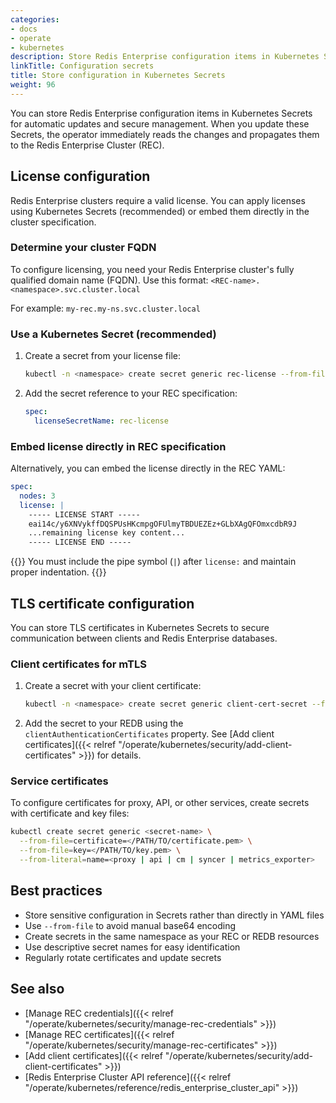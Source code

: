 ```yaml
---
categories:
- docs
- operate
- kubernetes
description: Store Redis Enterprise configuration items in Kubernetes Secrets for automatic updates and secure management.
linkTitle: Configuration secrets
title: Store configuration in Kubernetes Secrets
weight: 96
---
```


You can store Redis Enterprise configuration items in Kubernetes Secrets for automatic updates and secure management. When you update these Secrets, the operator immediately reads the changes and propagates them to the Redis Enterprise Cluster (REC).

## License configuration

Redis Enterprise clusters require a valid license. You can apply licenses using Kubernetes Secrets (recommended) or embed them directly in the cluster specification.

### Determine your cluster FQDN

To configure licensing, you need your Redis Enterprise cluster's fully qualified domain name (FQDN). Use this format: `<REC-name>.<namespace>.svc.cluster.local`

For example: `my-rec.my-ns.svc.cluster.local`

### Use a Kubernetes Secret (recommended)

1. Create a secret from your license file:

    ```sh
    kubectl -n <namespace> create secret generic rec-license --from-file=license=./license.txt
    ```

2. Add the secret reference to your REC specification:

    ```yaml
    spec:
      licenseSecretName: rec-license
    ```

### Embed license directly in REC specification

Alternatively, you can embed the license directly in the REC YAML:

```yaml
spec:
  nodes: 3
  license: |
    ----- LICENSE START -----
    eai14c/y6XNVykffDQSPUsHKcmpgOFUlmyTBDUEZEz+GLbXAgQFOmxcdbR9J
    ...remaining license key content...
    ----- LICENSE END -----
```

{{<note>}}
You must include the pipe symbol (`|`) after `license:` and maintain proper indentation.
{{</note>}}

## TLS certificate configuration

You can store TLS certificates in Kubernetes Secrets to secure communication between clients and Redis Enterprise databases.

### Client certificates for mTLS

1. Create a secret with your client certificate:

    ```sh
    kubectl -n <namespace> create secret generic client-cert-secret --from-file=cert=<path-to-cert>
    ```

2. Add the secret to your REDB using the `clientAuthenticationCertificates` property. See [Add client certificates]({{< relref "/operate/kubernetes/security/add-client-certificates" >}}) for details.

### Service certificates

To configure certificates for proxy, API, or other services, create secrets with certificate and key files:

```sh
kubectl create secret generic <secret-name> \
  --from-file=certificate=</PATH/TO/certificate.pem> \
  --from-file=key=</PATH/TO/key.pem> \
  --from-literal=name=<proxy | api | cm | syncer | metrics_exporter>
```

## Best practices

- Store sensitive configuration in Secrets rather than directly in YAML files
- Use `--from-file` to avoid manual base64 encoding
- Create secrets in the same namespace as your REC or REDB resources
- Use descriptive secret names for easy identification
- Regularly rotate certificates and update secrets

## See also

- [Manage REC credentials]({{< relref "/operate/kubernetes/security/manage-rec-credentials" >}})
- [Manage REC certificates]({{< relref "/operate/kubernetes/security/manage-rec-certificates" >}})
- [Add client certificates]({{< relref "/operate/kubernetes/security/add-client-certificates" >}})
- [Redis Enterprise Cluster API reference]({{< relref "/operate/kubernetes/reference/redis_enterprise_cluster_api" >}})
